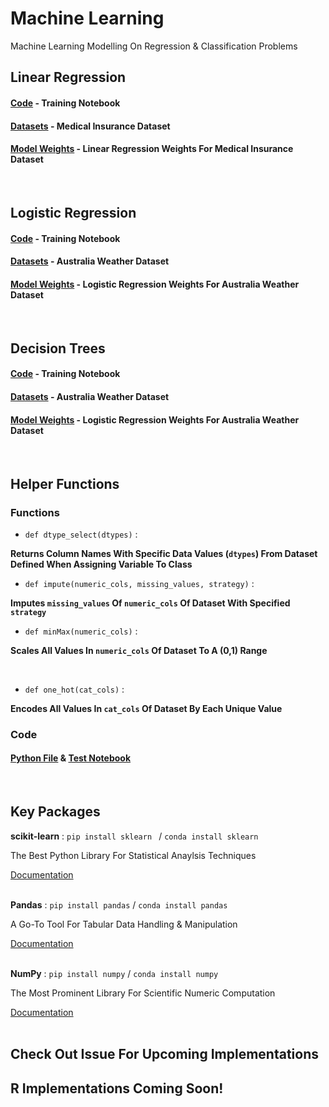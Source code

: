 # Machine Learning
Machine Learning Modelling On Regression &amp; Classification Problems
<br />

## Linear Regression

#### [Code](https://github.com/Ansh3101/MachineLearning/blob/main/Linear%20Regression/LinearRegression.ipynb) - Training Notebook 
#### [Datasets](https://github.com/Ansh3101/MachineLearning/blob/main/Linear%20Regression/MediCare.csv) - Medical Insurance Dataset
#### [Model Weights](https://github.com/Ansh3101/MachineLearning/blob/main/Linear%20Regression/MediCare.joblib) - Linear Regression Weights For Medical Insurance Dataset

<br />

## Logistic Regression

#### [Code](https://github.com/Ansh3101/MachineLearning/blob/main/Logistic%20Regression/LogisticRegression.ipynb) - Training Notebook 
#### [Datasets](https://github.com/Ansh3101/MachineLearning/blob/main/Logistic%20Regression/weatherAUS.csv) - Australia Weather Dataset
#### [Model Weights](https://github.com/Ansh3101/MachineLearning/blob/main/Logistic%20Regression/Weights.joblib) - Logistic Regression Weights For Australia Weather Dataset

<br />

## Decision Trees

#### [Code](https://github.com/Ansh3101/MachineLearning/blob/main/Decision%20Trees/DecisionTrees.ipynb) - Training Notebook 
#### [Datasets](https://github.com/Ansh3101/MachineLearning/blob/main/Decision%20Trees/weatherAUS.csv) - Australia Weather Dataset
#### [Model Weights](https://github.com/Ansh3101/MachineLearning/blob/main/Decision%20Trees/Weights.joblib) - Logistic Regression Weights For Australia Weather Dataset

<br />

## Helper Functions

 
### Functions

  - `def dtype_select(dtypes)` : 
 
 **Returns Column Names With Specific Data Values (`dtypes`) From Dataset Defined When Assigning Variable To Class**
 
 
  - `def impute(numeric_cols, missing_values, strategy)` : 

**Imputes `missing_values` Of `numeric_cols` Of Dataset With Specified `strategy`**

  - `def minMax(numeric_cols)` : 

**Scales All Values In `numeric_cols` Of Dataset To A (0,1) Range**


 <br>
 
 
  - `def one_hot(cat_cols)` : 
 
 **Encodes All Values In `cat_cols` Of Dataset By Each Unique Value**
 <br>

### Code

#### [Python File](https://github.com/Ansh3101/MachineLearning/blob/main/Helper/helper.py) & [Test Notebook](https://github.com/Ansh3101/MachineLearning/blob/main/Helper/helper_test.ipynb)<br>
<br />


## Key Packages
**scikit-learn** : `pip install sklearn ` / `conda install sklearn`
                 
   The Best Python Library For Statistical Anaylsis Techniques
   
   [Documentation](www.scikit-learn.org)
<br />
<br />

**Pandas** : `pip install pandas` /  `conda install pandas`
                 
   A Go-To Tool For Tabular Data Handling & Manipulation
   
   [Documentation](www.pandas.pydata.org/docs/user_guide/index.html#user-guide)
<br />
<br />


**NumPy** : `pip install numpy` /  `conda install numpy`
                 
   The Most Prominent Library For Scientific Numeric Computation
   
   [Documentation](https://numpy.org/doc/stable/user/index.html#user)
 <br />
 <br />
 
 ## Check Out Issue For Upcoming Implementations
 ## R Implementations Coming Soon!
